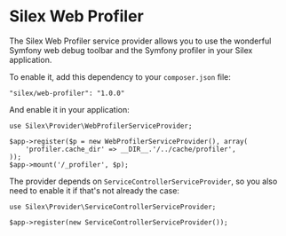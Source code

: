 Silex Web Profiler
==================

The Silex Web Profiler service provider allows you to use the wonderful
Symfony web debug toolbar and the Symfony profiler in your Silex application.

To enable it, add this dependency to your `composer.json` file:

    "silex/web-profiler": "1.0.0"

And enable it in your application:

    use Silex\Provider\WebProfilerServiceProvider;

    $app->register($p = new WebProfilerServiceProvider(), array(
        'profiler.cache_dir' => __DIR__.'/../cache/profiler',
    ));
    $app->mount('/_profiler', $p);

The provider depends on `ServiceControllerServiceProvider`, so you also need
to enable it if that's not already the case:

    use Silex\Provider\ServiceControllerServiceProvider;

    $app->register(new ServiceControllerServiceProvider());
